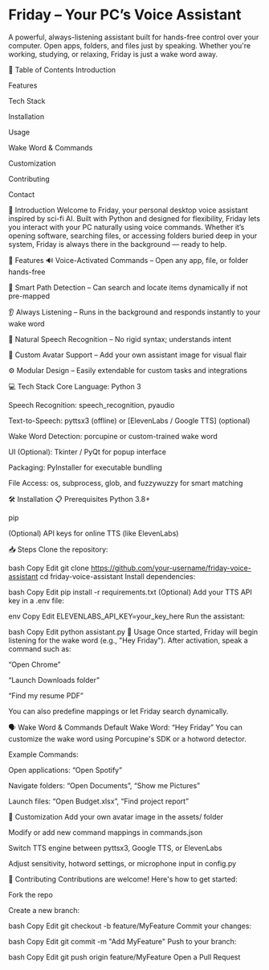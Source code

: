 <h1>Friday – Your PC’s Voice Assistant</h1>
A powerful, always-listening assistant built for hands-free control over your computer. Open apps, folders, and files just by speaking. Whether you're working, studying, or relaxing, Friday is just a wake word away.

🚀 Table of Contents
Introduction

Features

Tech Stack

Installation

Usage

Wake Word & Commands

Customization

Contributing

Contact

📖 Introduction
Welcome to Friday, your personal desktop voice assistant inspired by sci-fi AI. Built with Python and designed for flexibility, Friday lets you interact with your PC naturally using voice commands. Whether it’s opening software, searching files, or accessing folders buried deep in your system, Friday is always there in the background — ready to help.

🌟 Features
🔊 Voice-Activated Commands – Open any app, file, or folder hands-free

🧠 Smart Path Detection – Can search and locate items dynamically if not pre-mapped

👂 Always Listening – Runs in the background and responds instantly to your wake word

💬 Natural Speech Recognition – No rigid syntax; understands intent

🎨 Custom Avatar Support – Add your own assistant image for visual flair

⚙️ Modular Design – Easily extendable for custom tasks and integrations

💻 Tech Stack
Core Language: Python 3

Speech Recognition: speech_recognition, pyaudio

Text-to-Speech: pyttsx3 (offline) or [ElevenLabs / Google TTS] (optional)

Wake Word Detection: porcupine or custom-trained wake word

UI (Optional): Tkinter / PyQt for popup interface

Packaging: PyInstaller for executable bundling

File Access: os, subprocess, glob, and fuzzywuzzy for smart matching

🛠 Installation
📋 Prerequisites
Python 3.8+

pip

(Optional) API keys for online TTS (like ElevenLabs)

📥 Steps
Clone the repository:

bash
Copy
Edit
git clone https://github.com/your-username/friday-voice-assistant
cd friday-voice-assistant
Install dependencies:

bash
Copy
Edit
pip install -r requirements.txt
(Optional) Add your TTS API key in a .env file:

env
Copy
Edit
ELEVENLABS_API_KEY=your_key_here
Run the assistant:

bash
Copy
Edit
python assistant.py
🧪 Usage
Once started, Friday will begin listening for the wake word (e.g., "Hey Friday").
After activation, speak a command such as:

“Open Chrome”

“Launch Downloads folder”

“Find my resume PDF”

You can also predefine mappings or let Friday search dynamically.

🗣️ Wake Word & Commands
Default Wake Word: “Hey Friday”
You can customize the wake word using Porcupine's SDK or a hotword detector.

Example Commands:

Open applications: “Open Spotify”

Navigate folders: “Open Documents”, “Show me Pictures”

Launch files: “Open Budget.xlsx”, “Find project report”

🎨 Customization
Add your own avatar image in the assets/ folder

Modify or add new command mappings in commands.json

Switch TTS engine between pyttsx3, Google TTS, or ElevenLabs

Adjust sensitivity, hotword settings, or microphone input in config.py

🤝 Contributing
Contributions are welcome! Here's how to get started:

Fork the repo

Create a new branch:

bash
Copy
Edit
git checkout -b feature/MyFeature
Commit your changes:

bash
Copy
Edit
git commit -m "Add MyFeature"
Push to your branch:

bash
Copy
Edit
git push origin feature/MyFeature
Open a Pull Request
